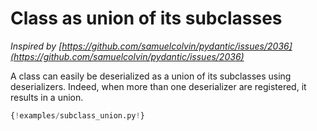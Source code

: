 # Class as union of its subclasses 

*Inspired by [https://github.com/samuelcolvin/pydantic/issues/2036](https://github.com/samuelcolvin/pydantic/issues/2036)*

A class can easily be deserialized as a union of its subclasses using deserializers. Indeed, when more than one deserializer are registered, it results in a union.

```python
{!examples/subclass_union.py!}
```